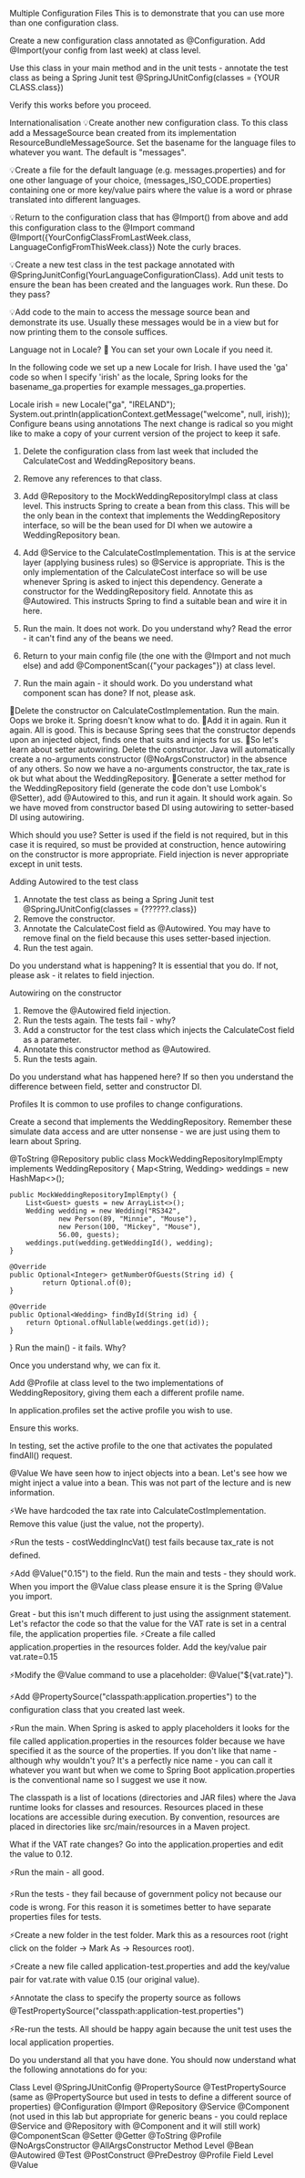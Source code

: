 Multiple Configuration Files
This is to demonstrate that you can use more than one configuration class.

Create a new configuration class annotated as @Configuration. Add @Import(your config from last week) at class level. 

Use this class in your main method and in the unit tests - annotate the test class as being a Spring Junit test @SpringJUnitConfig(classes = {YOUR CLASS.class})

Verify this works before you proceed. 

Internationalisation
💡Create another new configuration class. To this class add a MessageSource bean created from its implementation ResourceBundleMessageSource. Set the basename for the language files to whatever you want. The default is "messages".

💡Create a file for the default language (e.g. messages.properties) and for one other language of your choice, (messages_ISO_CODE.properties) containing one or more key/value pairs where the value is a word or phrase translated into different languages.

💡Return to the configuration class that has @Import() from above and add this configuration class to the @Import command
@Import({YourConfigClassFromLastWeek.class, LanguageConfigFromThisWeek.class})
Note the curly braces.

💡Create a new test class in the test package annotated with @SpringJunitConfig(YourLanguageConfigurationClass).
     Add unit tests to ensure the bean has been created and the languages work. Run these. Do they pass? 

💡Add code to the main to access the message source bean and demonstrate its use. Usually these messages would be in a view but for now printing them to the console suffices. 

Language not in Locale? 🚨
You can set your own Locale if you need it. 

In the following code we set up a new Locale for Irish. I have used the 'ga' code so when I specify 'irish' as the locale, Spring looks for the basename_ga.properties for example messages_ga.properties.

Locale irish = new Locale("ga", "IRELAND");
System.out.println(applicationContext.getMessage("welcome", null, irish));
Configure beans using annotations
The next change is radical so you might like to make a copy of your current version of the project to keep it safe.


1. Delete the configuration class from last week that included the CalculateCost and WeddingRepository beans.

2. Remove any references to that class.

3. Add @Repository to the MockWeddingRepositoryImpl class at class level. This instructs Spring to create a bean from this class. This will be the only bean in the context that implements the WeddingRepository interface, so will be the bean used for DI when we autowire a WeddingRepository bean.

4. Add @Service to the CalculateCostImplementation. This is at the service layer (applying business rules) so @Service is appropriate. This is the only implementation of the CalculateCost interface so will be use whenever Spring is asked to inject this dependency. Generate a constructor for the WeddingRepository field. Annotate this as @Autowired. This instructs Spring to find a suitable bean and wire it in here. 

6. Run the main. It does not work. Do you understand why? Read the error - it can't find any of the beans we need.

7. Return to your main config file (the one with the @Import and not much else) and add @ComponentScan({"your packages"}) at class level.

8. Run the main again - it should work. Do you understand what component scan has done? If not, please ask.

🎈Delete the constructor on CalculateCostImplementation. Run the main. Oops we broke it. Spring doesn't know what to do. 
🎈Add it in again. Run it again. All is good. This is because Spring sees that the constructor depends upon an injected object,
finds one that suits and injects for us. 
🎈So let's learn about setter autowiring. Delete the constructor. Java will automatically create a no-arguments constructor (@NoArgsConstructor) in the absence of any others. So now we have a no-arguments constructor, the tax_rate is ok but what about the WeddingRepository. 
🎈Generate a setter method for the WeddingRepository field (generate the code don't use Lombok's @Setter), add @Autowired to this, and run it again. It should work again. So we have moved from constructor based DI using autowiring to setter-based DI using autowiring.

Which should you use? Setter is used if the field is not required, but in this case it is required, so must be provided at construction, hence autowiring on the constructor is more appropriate. Field injection is never appropriate except in unit tests. 

Adding Autowired to the test class
1. Annotate the test class as being a Spring Junit test @SpringJUnitConfig(classes = {??????.class})
2. Remove the constructor.
3. Annotate the CalculateCost field as @Autowired. You may have to remove final on the field because this uses setter-based injection. 
4. Run the test again.

Do you understand what is happening? It is essential that you do. If not, please ask - it relates to field injection.

Autowiring on the constructor
1. Remove the @Autowired field injection.
2. Run the tests again. The tests fail - why?
3. Add a constructor for the test class which injects the CalculateCost field as a parameter.
4. Annotate this constructor method as @Autowired.
5. Run the tests again.

Do you understand what has happened here? If so then you understand the difference between field, setter and constructor DI.

Profiles
It is common to use profiles to change configurations. 

Create a second that implements the WeddingRepository. Remember these simulate data access and are utter nonsense - we are just using them to learn about Spring.

@ToString
@Repository
public class MockWeddingRepositoryImplEmpty implements WeddingRepository {
    Map<String, Wedding> weddings = new HashMap<>();

    public MockWeddingRepositoryImplEmpty() {
        List<Guest> guests = new ArrayList<>();
        Wedding wedding = new Wedding("RS342",
                new Person(89, "Minnie", "Mouse"),
                new Person(100, "Mickey", "Mouse"),
                56.00, guests);
        weddings.put(wedding.getWeddingId(), wedding);
    }

    @Override
    public Optional<Integer> getNumberOfGuests(String id) {
            return Optional.of(0);
    }

    @Override
    public Optional<Wedding> findById(String id) {
        return Optional.ofNullable(weddings.get(id));
    }
}
Run the main() - it fails. Why? 

Once you understand why, we can fix it. 

Add @Profile at class level to the two implementations of WeddingRepository, giving them each a different profile name. 

In application.profiles set the active profile you wish to use. 

Ensure this works. 

In testing, set the active profile to the one that activates the populated findAll() request. 

@Value
We have seen how to inject objects into a bean. Let's see how we might inject a value into a bean. This was not part of the lecture and is new information. 

⚡We have hardcoded the tax rate into CalculateCostImplementation. Remove this value (just the value, not the property).

⚡Run the tests - costWeddingIncVat() test fails because tax_rate is not defined.

⚡Add @Value("0.15") to the field. Run the main and tests - they should work. When you import the @Value class please ensure it is the Spring @Value you import.

Great - but this isn't much different to just using the assignment statement. Let's refactor the code so that the value for the VAT rate is set in a central file, the application properties file.
⚡Create a file called application.properties in the resources folder. Add the key/value pair vat.rate=0.15

⚡Modify the @Value command to use a placeholder: @Value("${vat.rate}").

⚡Add @PropertySource("classpath:application.properties") to the configuration class that you created last week.

⚡Run the main. When Spring is asked to apply placeholders it looks for the file called application.properties in the resources folder because we have specified it as the source of the properties. If you don't like that name - although why wouldn't you? It's a perfectly nice name - you can call it whatever you want but when we come to Spring Boot application.properties is the conventional name so I suggest we use it now.

The classpath is a list of locations (directories and JAR files) where the Java runtime looks for classes and resources. Resources placed in these locations are accessible during execution. By convention, resources are placed in directories like src/main/resources in a Maven project.

What if the VAT rate changes? Go into the application.properties and edit the value to 0.12.

⚡Run the main - all good.

⚡Run the tests - they fail because of government policy not because our code is wrong. For this reason it is sometimes better to have separate properties files for tests.

⚡Create a new folder in the test folder. Mark this as a resources root (right click on the folder -> Mark As -> Resources root).

⚡Create a new file called application-test.properties and add the key/value pair for vat.rate with value 0.15 (our original value).

⚡Annotate the class to specify the property source as follows
@TestPropertySource("classpath:application-test.properties")

⚡Re-run the tests. All should be happy again because the unit test uses the local application properties. 

Do you understand all that you have done. You should now understand what the following annotations do for you:

Class Level
@SpringJUnitConfig
@PropertySource
@TestPropertySource (same as @PropertySource but used in tests to define a different source of properties)
@Configuration
@Import
@Repository
@Service
@Component (not used in this lab but appropriate for generic beans - you could replace @Service and @Repository with @Component
and it will still work)
@ComponentScan
@Setter
@Getter
@ToString
@Profile
@NoArgsConstructor
@AllArgsConstructor
Method Level
@Bean
@Autowired
@Test
@PostConstruct
@PreDestroy
@Profile
Field Level
@Value 